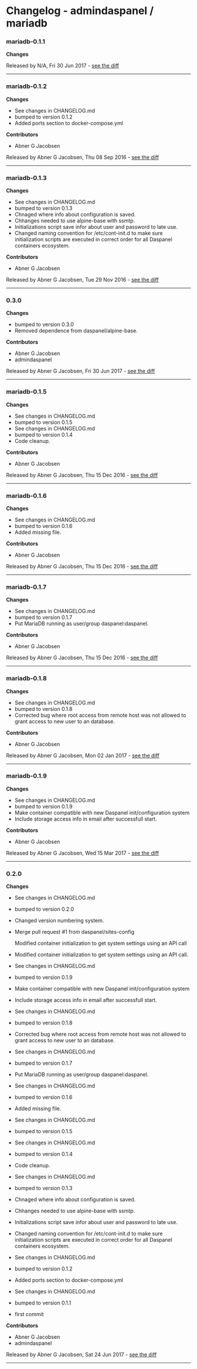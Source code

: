 # Changelog - admindaspanel / mariadb

### mariadb-0.1.1
__Changes__


Released by N/A, Fri 30 Jun 2017 -
[see the diff](https://github.com/admindaspanel/mariadb/compare/...#diff)
______________

### mariadb-0.1.2
__Changes__

- See changes in CHANGELOG.md
- bumped to version 0.1.2
- Added ports section to docker-compose.yml

__Contributors__

- Abner G Jacobsen

Released by Abner G Jacobsen, Thu 08 Sep 2016 -
[see the diff](https://github.com/admindaspanel/mariadb/compare/...#diff)
______________

### mariadb-0.1.3
__Changes__

- See changes in CHANGELOG.md
- bumped to version 0.1.3
- Chnaged where info about configuration is saved.
- Chhanges needed to use alpine-base with ssmtp.
- Initializations script save infor about user and password to late use.
- Changed naming convention for /etc/cont-init.d to make sure initialization scripts are executed in correct order for all Daspanel containers ecosystem.

__Contributors__

- Abner G Jacobsen

Released by Abner G Jacobsen, Tue 29 Nov 2016 -
[see the diff](https://github.com/admindaspanel/mariadb/compare/...#diff)
______________

### 0.3.0
__Changes__

- bumped to version 0.3.0
- Removed dependence from daspanel/alpine-base.

__Contributors__

- Abner G Jacobsen
- admindaspanel

Released by Abner G Jacobsen, Fri 30 Jun 2017 -
[see the diff](https://github.com/admindaspanel/mariadb/compare/0.2.0...0.3.0#diff)
______________

### mariadb-0.1.5
__Changes__

- See changes in CHANGELOG.md
- bumped to version 0.1.5
- See changes in CHANGELOG.md
- bumped to version 0.1.4
- Code cleanup.

__Contributors__

- Abner G Jacobsen

Released by Abner G Jacobsen, Thu 15 Dec 2016 -
[see the diff](https://github.com/admindaspanel/mariadb/compare/...#diff)
______________

### mariadb-0.1.6
__Changes__

- See changes in CHANGELOG.md
- bumped to version 0.1.6
- Added missing file.

__Contributors__

- Abner G Jacobsen

Released by Abner G Jacobsen, Thu 15 Dec 2016 -
[see the diff](https://github.com/admindaspanel/mariadb/compare/...#diff)
______________

### mariadb-0.1.7
__Changes__

- See changes in CHANGELOG.md
- bumped to version 0.1.7
- Put MariaDB running as user/group daspanel:daspanel.

__Contributors__

- Abner G Jacobsen

Released by Abner G Jacobsen, Thu 15 Dec 2016 -
[see the diff](https://github.com/admindaspanel/mariadb/compare/...#diff)
______________

### mariadb-0.1.8
__Changes__

- See changes in CHANGELOG.md
- bumped to version 0.1.8
- Corrected bug where root access from remote host was not allowed to grant access to new user to an database.

__Contributors__

- Abner G Jacobsen

Released by Abner G Jacobsen, Mon 02 Jan 2017 -
[see the diff](https://github.com/admindaspanel/mariadb/compare/...#diff)
______________

### mariadb-0.1.9
__Changes__

- See changes in CHANGELOG.md
- bumped to version 0.1.9
- Make container compatible with new Daspanel init/configuration system
- Include storage access info in email after successfull start.

__Contributors__

- Abner G Jacobsen

Released by Abner G Jacobsen, Wed 15 Mar 2017 -
[see the diff](https://github.com/admindaspanel/mariadb/compare/...#diff)
______________

### 0.2.0
__Changes__

- See changes in CHANGELOG.md
- bumped to version 0.2.0
- Changed version numbering system.
- Merge pull request #1 from daspanel/sites-config
  
  Modified container initialization to get system settings using an API call
- Modified container initialization to get system settings using an API call.
- See changes in CHANGELOG.md
- bumped to version 0.1.9
- Make container compatible with new Daspanel init/configuration system
- Include storage access info in email after successfull start.
- See changes in CHANGELOG.md
- bumped to version 0.1.8
- Corrected bug where root access from remote host was not allowed to grant access to new user to an database.
- See changes in CHANGELOG.md
- bumped to version 0.1.7
- Put MariaDB running as user/group daspanel:daspanel.
- See changes in CHANGELOG.md
- bumped to version 0.1.6
- Added missing file.
- See changes in CHANGELOG.md
- bumped to version 0.1.5
- See changes in CHANGELOG.md
- bumped to version 0.1.4
- Code cleanup.
- See changes in CHANGELOG.md
- bumped to version 0.1.3
- Chnaged where info about configuration is saved.
- Chhanges needed to use alpine-base with ssmtp.
- Initializations script save infor about user and password to late use.
- Changed naming convention for /etc/cont-init.d to make sure initialization scripts are executed in correct order for all Daspanel containers ecosystem.
- See changes in CHANGELOG.md
- bumped to version 0.1.2
- Added ports section to docker-compose.yml
- See changes in CHANGELOG.md
- bumped to version 0.1.1
- first commit

__Contributors__

- Abner G Jacobsen
- admindaspanel

Released by Abner G Jacobsen, Sat 24 Jun 2017 -
[see the diff](https://github.com/admindaspanel/mariadb/compare/3fd8c18878784ff7e648ae238b98209129c5f699...0.2.0#diff)
______________


